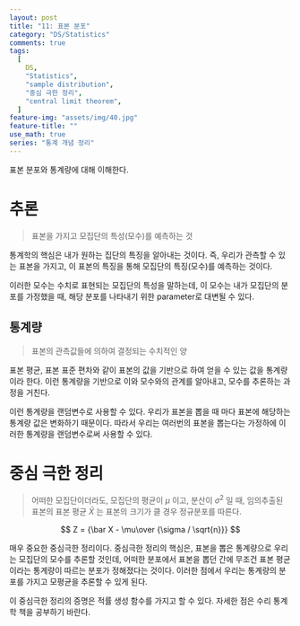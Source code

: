 ```yaml
---
layout: post
title: "11: 표본 분포"
category: "DS/Statistics"
comments: true
tags:
  [
    DS,
    "Statistics",
    "sample distribution",
    "중심 극한 정리",
    "central limit theorem",
  ]
feature-img: "assets/img/40.jpg"
feature-title: ""
use_math: true
series: "통계 개념 정리"
---
```


표본 분포와 통계량에 대해 이해한다.

# 추론

> 표본을 가지고 모집단의 특성(모수)를 예측하는 것

통계학의 핵심은 내가 원하는 집단의 특징을 알아내는 것이다. 즉, 우리가 관측할 수 있는 표본을 가지고, 이 표본의 특징을 통해 모집단의 특징(모수)를 예측하는 것이다.

이러한 모수는 수치로 표현되는 모집단의 특성을 말하는데, 이 모수는 내가 모집단의 분포를 가정했을 때, 해당 분포를 나타내기 위한 parameter로 대변될 수 있다.

## 통계량

> 표본의 관측값들에 의하여 결정되는 수치적인 양

표본 평균, 표본 표준 편차와 같이 표본의 값을 기반으로 하여 얻을 수 있는 값을 통계량이라 한다. 이런 통계량을 기반으로 이와 모수와의 관계를 알아내고, 모수를 추론하는 과정을 거친다.

이런 통계량을 랜덤변수로 사용할 수 있다. 우리가 표본을 뽑을 때 마다 표본에 해당하는 통계량 값은 변화하기 때문이다. 따라서 우리는 여러번의 표본을 뽑는다는 가정하에 이러한 통계량을 랜덤변수로써 사용할 수 있다.

# 중심 극한 정리

> 어떠한 모집단이더라도, 모집단의 평균이 $\mu$ 이고, 분산이 $\sigma^2$ 일 때, 임의추출된 표본의 표본 평균 $\bar X$ 는 표본의 크기가 클 경우 정규분포를 따른다.

$$
Z = {\bar X - \mu\over {\sigma / \sqrt{n}}}
$$

매우 중요한 중심극한 정리이다. 중심극한 정리의 핵심은, 표본을 뽑은 통계량으로 우리는 모집단의 모수를 추론할 것인데, 어떠한 분포에서 표본을 뽑던 간에 무조건 표본 평균이라는 통계량이 따르는 분포가 정해졌다는 것이다. 이러한 점에서 우리는 통계량의 분포를 가지고 모평균을 추론할 수 있게 된다.

이 중심극한 정리의 증명은 적률 생성 함수를 가지고 할 수 있다. 자세한 점은 수리 통계학 책을 공부하기 바란다.

